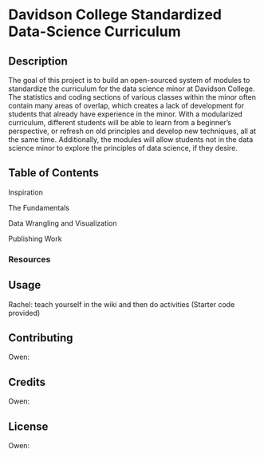 # Davidson College Standardized Data-Science Curriculum
## Description
The goal of this project is to build an open-sourced system of  modules to standardize the curriculum for the data science minor at Davidson College. The statistics and coding sections of various classes within the minor often contain many areas of overlap, which creates a lack of development for students that already have experience in the minor. 
With a modularized curriculum, different students will be able to learn from a beginner’s perspective, or refresh on old principles and develop new techniques, all at the same time. Additionally, the modules will allow students not in the data science minor to explore the principles of data science, if they desire.

## Table of Contents 
Inspiration

The Fundamentals

Data Wrangling and Visualization

Publishing Work

### Resources
## Usage
Rachel:  teach yourself in the wiki and then do activities (Starter code provided)
## Contributing
Owen:
## Credits
Owen:
## License
Owen:
